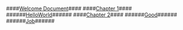 ####[Welcome Document](/)####
####[Chapter 1](/Chapter-1/index.html)####
######[HelloWorld](/Chapter-1/HelloWorld.html)######
####[Chapter 2](/Chapter-2/index.html)####
######[Good](/Chapter-2/Good.html)######
######<i class="icon-hdd"></i>[Job](/Chapter-2/job.html)######
